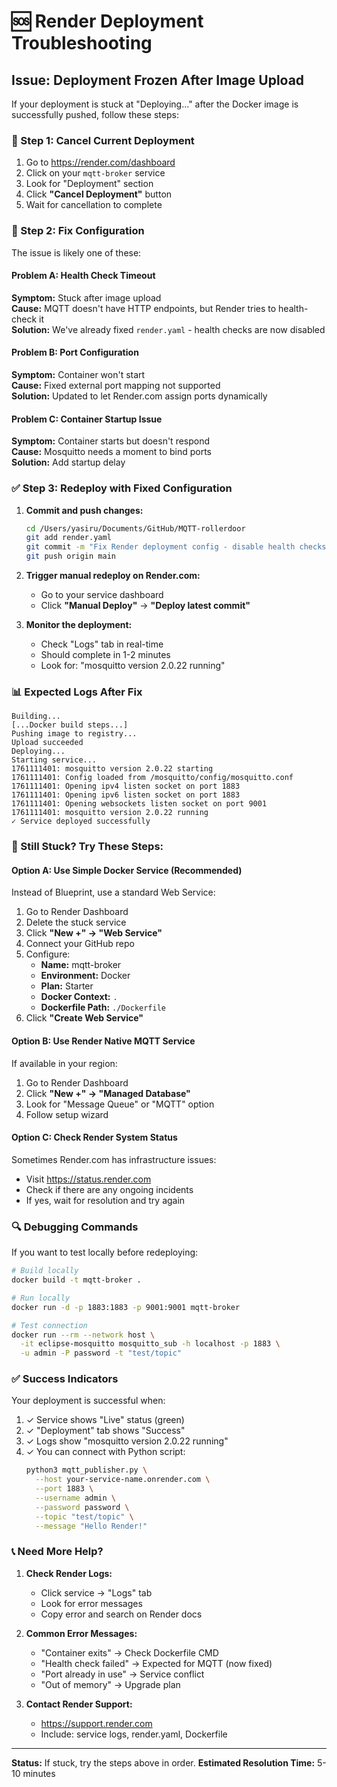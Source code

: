 # 🆘 Render Deployment Troubleshooting

## Issue: Deployment Frozen After Image Upload

If your deployment is stuck at "Deploying..." after the Docker image is successfully pushed, follow these steps:

### 🛑 Step 1: Cancel Current Deployment

1. Go to https://render.com/dashboard
2. Click on your `mqtt-broker` service
3. Look for "Deployment" section
4. Click **"Cancel Deployment"** button
5. Wait for cancellation to complete

### 🔧 Step 2: Fix Configuration

The issue is likely one of these:

#### Problem A: Health Check Timeout
**Symptom:** Stuck after image upload  
**Cause:** MQTT doesn't have HTTP endpoints, but Render tries to health-check it  
**Solution:** We've already fixed `render.yaml` - health checks are now disabled

#### Problem B: Port Configuration
**Symptom:** Container won't start  
**Cause:** Fixed external port mapping not supported  
**Solution:** Updated to let Render.com assign ports dynamically

#### Problem C: Container Startup Issue
**Symptom:** Container starts but doesn't respond  
**Cause:** Mosquitto needs a moment to bind ports  
**Solution:** Add startup delay

### ✅ Step 3: Redeploy with Fixed Configuration

1. **Commit and push changes:**
   ```bash
   cd /Users/yasiru/Documents/GitHub/MQTT-rollerdoor
   git add render.yaml
   git commit -m "Fix Render deployment config - disable health checks"
   git push origin main
   ```

2. **Trigger manual redeploy on Render.com:**
   - Go to your service dashboard
   - Click **"Manual Deploy"** → **"Deploy latest commit"**

3. **Monitor the deployment:**
   - Check "Logs" tab in real-time
   - Should complete in 1-2 minutes
   - Look for: "mosquitto version 2.0.22 running"

### 📊 Expected Logs After Fix

```
Building...
[...Docker build steps...]
Pushing image to registry...
Upload succeeded
Deploying...
Starting service...
1761111401: mosquitto version 2.0.22 starting
1761111401: Config loaded from /mosquitto/config/mosquitto.conf
1761111401: Opening ipv4 listen socket on port 1883
1761111401: Opening ipv6 listen socket on port 1883
1761111401: Opening websockets listen socket on port 9001
1761111401: mosquitto version 2.0.22 running
✓ Service deployed successfully
```

### 🚨 Still Stuck? Try These Steps:

#### Option A: Use Simple Docker Service (Recommended)

Instead of Blueprint, use a standard Web Service:

1. Go to Render Dashboard
2. Delete the stuck service
3. Click **"New +" → "Web Service"**
4. Connect your GitHub repo
5. Configure:
   - **Name:** mqtt-broker
   - **Environment:** Docker
   - **Plan:** Starter
   - **Docker Context:** `.`
   - **Dockerfile Path:** `./Dockerfile`
6. Click **"Create Web Service"**

#### Option B: Use Render Native MQTT Service

If available in your region:
1. Go to Render Dashboard
2. Click **"New +" → "Managed Database"**
3. Look for "Message Queue" or "MQTT" option
4. Follow setup wizard

#### Option C: Check Render System Status

Sometimes Render.com has infrastructure issues:
- Visit https://status.render.com
- Check if there are any ongoing incidents
- If yes, wait for resolution and try again

### 🔍 Debugging Commands

If you want to test locally before redeploying:

```bash
# Build locally
docker build -t mqtt-broker .

# Run locally
docker run -d -p 1883:1883 -p 9001:9001 mqtt-broker

# Test connection
docker run --rm --network host \
  -it eclipse-mosquitto mosquitto_sub -h localhost -p 1883 \
  -u admin -P password -t "test/topic"
```

### ✅ Success Indicators

Your deployment is successful when:

1. ✓ Service shows "Live" status (green)
2. ✓ "Deployment" tab shows "Success"
3. ✓ Logs show "mosquitto version 2.0.22 running"
4. ✓ You can connect with Python script:
   ```bash
   python3 mqtt_publisher.py \
     --host your-service-name.onrender.com \
     --port 1883 \
     --username admin \
     --password password \
     --topic "test/topic" \
     --message "Hello Render!"
   ```

### 📞 Need More Help?

1. **Check Render Logs:**
   - Click service → "Logs" tab
   - Look for error messages
   - Copy error and search on Render docs

2. **Common Error Messages:**
   - "Container exits" → Check Dockerfile CMD
   - "Health check failed" → Expected for MQTT (now fixed)
   - "Port already in use" → Service conflict
   - "Out of memory" → Upgrade plan

3. **Contact Render Support:**
   - https://support.render.com
   - Include: service logs, render.yaml, Dockerfile

---

**Status:** If stuck, try the steps above in order.
**Estimated Resolution Time:** 5-10 minutes

